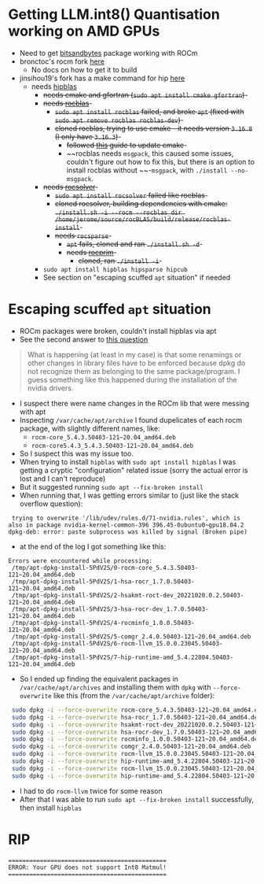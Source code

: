 # Getting LLM.int8() Quantisation working on AMD GPUs

* Need to get [bitsandbytes](https://github.com/TimDettmers/bitsandbytes) package working with ROCm
* bronctoc's rocm fork [here](https://github.com/broncotc/bitsandbytes-rocm)
    * No docs on how to get it to build
* jinsihou19's fork has a make command for hip [here](https://github.com/jinsihou19/bitsandbytes-rocm)
    * needs [hipblas](https://github.com/ROCmSoftwarePlatform/hipBLAS)
        * ~~needs cmake and gfortran (`sudo apt install cmake gfortran`)~~-
        * ~~needs [rocblas](https://github.com/ROCmSoftwarePlatform/rocBLAS)~~-
            * ~~`sudo apt install rocblas` failed, and broke `apt` (fixed with `sudo apt remove rocblas rocblas-dev`)~~-
            * ~~cloned rocblas, trying to use cmake - it needs version `3.16.8` (I only have `3.16.3`)~~-
                * ~~followed [this](https://askubuntu.com/questions/829310/how-to-upgrade-cmake-in-ubuntu) guide to update cmake~~-
                * ~~rocblas needs `msgpack`, this caused some issues, couldn't figure out how to fix this, but there is an option to install rocblas without ~~-`msgpack`, with `./install --no-msgpack`.
        * ~~needs [rocsolver](https://github.com/ROCmSoftwarePlatform/rocSOLVER)~~-
            * ~~`sudo apt install rocsolver` failed like rocblas~~-
            * ~~cloned rocsolver, building dependencies with cmake: `./install.sh -i --rocm --rocblas_dir /home/jerome/source/rocBLAS/build/release/rocblas-install`~~-
            * ~~needs `rocsparse`~~-
                * ~~`apt` fails, cloned and ran `./install.sh -d`~~-
                * ~~needs [rocprim](https://github.com/ROCmSoftwarePlatform/rocPRIM)~~-
                    * ~~cloned, ran `./install -i`~~-
        * `sudo apt install hipblas hipsparse hipcub`
        * See section on "escaping scuffed `apt` situation" if needed

# Escaping scuffed `apt` situation

* ROCm packages were broken, couldn't install hipblas via apt
* See the second answer to [this question](https://askubuntu.com/questions/1062171/dpkg-deb-error-paste-subprocess-was-killed-by-signal-broken-pipe)

> What is happening (at least in my case) is that some renamings or other changes in library files have to be enforced because dpkg do not recognize them as belonging to the same package/program. I guess something like this happened during the installation of the nvidia drivers.

* I suspect there were name changes in the ROCm lib that were messing with apt
* Inspecting `/var/cache/apt/archive` I found dupelicates of each rocm package, with slightly different names, like:
    * `rocm-core_5.4.3.50403-121~20.04_amd64.deb`
    * `rocm-core5.4.3_5.4.3.50403-121~20.04_amd64.deb`
* So I suspect this was my issue too.
* When trying to install `hipblas` with `sudo apt install hipblas` I was getting a cryptic "configuration" related issue (sorry the actual error is lost and I can't reproduce)
* But it suggested running `sudo apt --fix-broken install`
* When running that, I was getting errors similar to (just like the stack overflow question):

```log
 trying to overwrite '/lib/udev/rules.d/71-nvidia.rules', which is also in package nvidia-kernel-common-396 396.45-0ubuntu0~gpu18.04.2
dpkg-deb: error: paste subprocess was killed by signal (Broken pipe)
```

* at the end of the log I got something like this:

```log
Errors were encountered while processing:
 /tmp/apt-dpkg-install-5PdV2S/0-rocm-core_5.4.3.50403-121~20.04_amd64.deb
 /tmp/apt-dpkg-install-5PdV2S/1-hsa-rocr_1.7.0.50403-121~20.04_amd64.deb
 /tmp/apt-dpkg-install-5PdV2S/2-hsakmt-roct-dev_20221020.0.2.50403-121~20.04_amd64.deb
 /tmp/apt-dpkg-install-5PdV2S/3-hsa-rocr-dev_1.7.0.50403-121~20.04_amd64.deb
 /tmp/apt-dpkg-install-5PdV2S/4-rocminfo_1.0.0.50403-121~20.04_amd64.deb
 /tmp/apt-dpkg-install-5PdV2S/5-comgr_2.4.0.50403-121~20.04_amd64.deb
 /tmp/apt-dpkg-install-5PdV2S/6-rocm-llvm_15.0.0.23045.50403-121~20.04_amd64.deb
 /tmp/apt-dpkg-install-5PdV2S/7-hip-runtime-amd_5.4.22804.50403-121~20.04_amd64.deb
```

* So I ended up finding the equivalent packages in `/var/cache/apt/archives` and installing them with `dpkg` with `--force-overwrite` like this (from the `/var/cache/apt/archive` folder):

```sh
 sudo dpkg -i --force-overwrite rocm-core_5.4.3.50403-121~20.04_amd64.deb
 sudo dpkg -i --force-overwrite hsa-rocr_1.7.0.50403-121~20.04_amd64.deb
 sudo dpkg -i --force-overwrite hsakmt-roct-dev_20221020.0.2.50403-121~20.04_amd64.deb
 sudo dpkg -i --force-overwrite hsa-rocr-dev_1.7.0.50403-121~20.04_amd64.deb
 sudo dpkg -i --force-overwrite rocminfo_1.0.0.50403-121~20.04_amd64.deb
 sudo dpkg -i --force-overwrite comgr_2.4.0.50403-121~20.04_amd64.deb
 sudo dpkg -i --force-overwrite rocm-llvm_15.0.0.23045.50403-121~20.04_amd64.deb
 sudo dpkg -i --force-overwrite hip-runtime-amd_5.4.22804.50403-121~20.04_amd64.deb
 sudo dpkg -i --force-overwrite rocm-llvm_15.0.0.23045.50403-121~20.04_amd64.deb
 sudo dpkg -i --force-overwrite hip-runtime-amd_5.4.22804.50403-121~20.04_amd64.deb
```

* I had to do `rocm-llvm` twice for some reason
* After that I was able to run `sudo apt --fix-broken install` successfully, then install `hipblas`

# RIP

```log
=============================================
ERROR: Your GPU does not support Int8 Matmul!
=============================================
```
